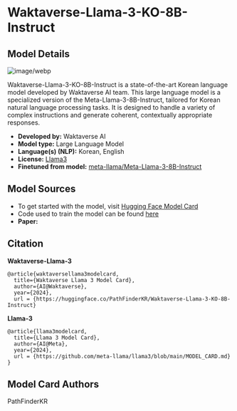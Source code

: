 # Waktaverse-Llama-3-KO-8B-Instruct

## Model Details

![image/webp](https://cdn-uploads.huggingface.co/production/uploads/65d6e0640ff5bc0c9b69ddab/Va78DaYtPJU6xr4F6Ca4M.webp)

Waktaverse-Llama-3-KO-8B-Instruct is a state-of-the-art Korean language model developed by Waktaverse AI team.
This large language model is a specialized version of the Meta-Llama-3-8B-Instruct, tailored for Korean natural language processing tasks. 
It is designed to handle a variety of complex instructions and generate coherent, contextually appropriate responses.

- **Developed by:** Waktaverse AI
- **Model type:** Large Language Model
- **Language(s) (NLP):** Korean, English
- **License:** [Llama3](https://llama.meta.com/llama3/license)
- **Finetuned from model:** [meta-llama/Meta-Llama-3-8B-Instruct](https://huggingface.co/meta-llama/Meta-Llama-3-8B-Instruct)

## Model Sources

- To get started with the model, visit [Hugging Face Model Card](https://huggingface.co/PathFinderKR/Waktaverse-Llama-3-KO-8B-Instruct)
- Code used to train the model can be found [here](https://github.com/PathFinderKR/Waktaverse-LLM/blob/main/SFT.ipynb)
- **Paper:** 



## Citation

**Waktaverse-Llama-3**

```
@article{waktaversellama3modelcard,
  title={Waktaverse Llama 3 Model Card},
  author={AI@Waktaverse},
  year={2024},
  url = {https://huggingface.co/PathFinderKR/Waktaverse-Llama-3-KO-8B-Instruct}
```

**Llama-3**

```
@article{llama3modelcard,
  title={Llama 3 Model Card},
  author={AI@Meta},
  year={2024},
  url = {https://github.com/meta-llama/llama3/blob/main/MODEL_CARD.md}
}
```


## Model Card Authors

PathFinderKR
